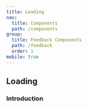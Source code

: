 ```yaml
---
title: Loading
nav:
  title: Components
  path: /components
group:
  title: Feedback Components
  path: /feedback
  order: 1
mobile: true
---
```


## Loading

### Introduction

<code src="./examples/index.tsx" />
